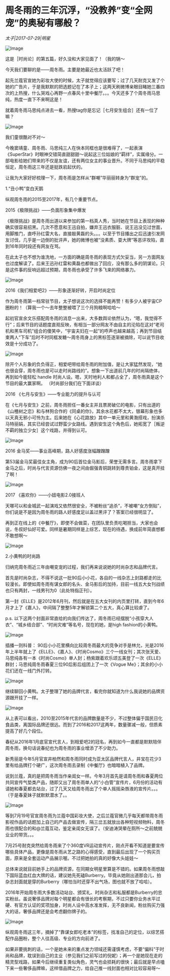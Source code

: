 # 周冬雨的三年沉浮，“没教养”变“全网宠”的奥秘有哪般？

*太子|2017-07-29|明星*

![Image](http://static.ylzbl.com/uploads/ueditor/php/upload/image/20170817/1502963703154306.jpeg)

这是［时尚论］的第五篇，好久没和大家见面了！（我的锅～

今天我们要聊的是——周冬雨。主要是她最近也太活跃了吧！

起先兰蔻官宣她为彩妆大使的时候，太子就觉得应该要写；过了几天耐克又发了个她的广告片，于是我默默的把选题记在了本子上；这两天刷微博亲眼目睹她三番四次的上热搜，什么哭戏心再野一点春风十里中餐厅。。。今天还多了个周冬雨马思纯，热度一直下不来啊这是！

就着周冬雨马思纯点进去一看，热搜tag你是忘记［七月安生组合］还有一位了嘛？

![Image](http://p1.pstatp.com/large/322c000245e98b52f6b1)

我们童很酷对不对～

今晚窦靖童、周冬雨、马思纯三人在快本同框也是很难得了，一起表演《SuperStar》时眼神交错简直甜甜甜～说起这三位姑娘的“羁绊”，实属缘分。一部电影给她们带来的不仅是友谊，还有两位女主的事业晋升。不同于马思纯的平稳恒定，周冬雨这三年还是挺跌宕起伏的。

让我为大家好好梳理一下，周冬雨是怎样从“群嘲”华丽丽转身为“群宠”的。

1.“丑小鸭”变白天鹅

纵观周冬雨的2015至2017年，有几个重要节点。

2015《极限挑战》——负面形象集中爆发

《极限挑战》是周冬雨出道以来参加的第一档真人秀，当时她在节目上表现的种种确实很容易招黑。几次不愿意和王迅自拍，嫌弃王迅衣服脏、说王迅没见过世面，用脚推门，直呼孙红雷大名，直接敲黄磊的头。。。以至于节目播出之后迅速引发网友讨伐，几乎是一边倒的批评声，她的微博也被“没素质、耍大牌”等恶评攻陷，直到16年同时段还有网友在骂。

在此太子也不想为谁洗地，一方面的确是周冬雨的表现方式欠妥当，另一方面网友也过度解读了。后来王迅孙红雷和黄磊也都做出了回应，没有那么多的阴谋论。只是这件事的反响远超过预期，周冬雨也承受了许多飞来的网络暴力。

![Image](http://p9.pstatp.com/large/32130003450e13037354)

2016《我们相爱吧2》——形象逐渐好转，开启时尚定位

作为周冬雨第一档常驻节目，太子想说这次的选择不能再赞！有多少人被宇宙CP圈粉的！（算我一个～去年整整被喂了三个月狗粮啊哈哈～

起初官宣余文乐搭配周冬雨的消息一出来，大多数舆论依然认为，“嗯，我觉得不行”；后来节目的话题度直观反映，有相当一部分网友不由自主的沦陷在这对“老司机和黑车司机”组合的傻笑中，“宇宙夫妇在一起”的呼声也越来越高；再到节目结束两人“下车”后时不时同框发糖～周冬雨身上的黑标签逐渐被摘除，可以说节目收效是十分成功了。

![Image](http://p3.pstatp.com/large/321300034510af2ab2f3)

除开个人形象的负负得正，相爱吧带给周冬雨的附加值，是让大家猛然发现，“她也很会穿，周冬雨也是可以走时尚路线的”。想象一下出道前几年的时尚隔绝体，再到如今能轻松 handle 时尚人设。嗯，天时地利人和都占全了，周冬雨真是这个节目的最大赢家啊。 （时尚部分我们在下面详谈）

2016 《七月与安生》——专业能力的提升与认可

在《七月与安生》之前，周冬雨担任一番女主并且票房破亿的电影，只有出道的《山楂树之恋》和与林狗合作的《同桌的你》，其余水花都不太大，银幕形象也多以天真无邪小可怜为主。后来她在《心花路放》其中一单元里和黄渤搭戏，扮演杀马特丽娟，其实已经尝试过野蛮少女路线。遇到安生这个角色后，她拓宽了［叛逆不羁的独立少女］这个戏路，并得到认可。

![Image](http://p1.pstatp.com/large/322d0004e19969f9a4c0)

2016 金马奖——事业高峰期，路人好感度涨幅蹭蹭蹭

第53届金马奖最佳女主角，成为90后首位金马影后，荣誉无需多言。周冬雨拿下金马之后，时尚与代言资源仿佛一夜之间由倔强青铜跳转到尊贵铂金，这是真开挂了啊！

![Image](http://p3.pstatp.com/large/32130003450ffa9d2433)

2017 《喜欢你》——小妞电影2.0接班人

天哪可以和金城武一起演戏又依然很安全，不被粉丝“追杀”，不被嘲“女方倒贴”，你们说是不是因为周冬雨的路人好感度足以盖过黑评了？答案已经很明显了。

再到正在线上的《中餐厅》，即使不会做菜，在团队里负责吃喝担当，大家也会说，冬叔好仙好可爱。同样是暑期同样是上综艺，现在的待遇，换成前年简直想都不敢想啊～

![Image](http://p3.pstatp.com/large/322d0004e19ca2a4e9a6)

2.小黄鸭的时尚路

归纳完周冬雨近三年由嘲变宠的过程，我们再来说说她的时尚杂志和品牌代言。

首先是时尚杂志，不得不说这一批90后小小花，各自的一线杂志上封路都走的比较漫长。即使如周冬雨有谋女郎的名头、金马影后的加持，目前一线五大女刊战绩也只有两封，一线男刊为0（此处特指正刊）。

第一封《ELLE》是2012年6月刊，然后就是在五大女刊的内页里打转，直到今年6月才上了《嘉人》，中间隔了整整5年才解锁第二个五大，真心算比较虐了。

p.s. 以下这两个封面非常直给的向我们传达了，周冬雨已经摆脱“小孩穿大人衣”、“城乡结合部”、“时尚灾难”等名号，现在的她，是high fashion的小黄鸭。

![Image](http://p3.pstatp.com/large/321500006a3cd7b388c8)

插播一则科普： 90后小小花里横向比较周冬雨最大的竞争对手是林允，光是2016年上半年就上了《ELLE》、《嘉人》、《时尚Cosmo》三个一线女刊；其次张天爱、马思纯各有一本《时尚Cosmo》单人封；杨紫跟着欢乐颂五美登了一次《ELLE》群封；马思纯周冬雨春夏三位90后影后组团上了一次《Vogue Me》；其余的小小花们还在一线门外打转。

![Image](http://p1.pstatp.com/large/321300034516524af820)

继续聊回小黄鸭。太子整理了她的品牌代言，看完你就知道为什么我说她的品牌资源跟开挂了一样。

![Image](http://static.ylzbl.com/uploads/ueditor/php/upload/image/20170817/1502963892974198.jpeg)

从上表可以看出，2010至2015年代言的品牌数量是不少，不过整体偏于国民日化食品类，离国际品牌还很远。而到了2016和2017这两年，数量骤减一般，但质素提高了好几个段位。

春纪从2016年1月底官宣代言人，到相爱吧2的冠名，再到如今一直都是默默陪伴周冬雨，换句话说春纪也为周冬雨的事业增添了不少助力。

新秀丽是今年5月官宣井柏然和周冬雨同时成为亚太区品牌代言人，井宝在花少3里有给品牌打个硬广，这次周冬雨去录制《中餐厅》也暗暗植入了品牌。

说到兰蔻，真的是把周冬雨当作亲闺女一样。今年3月首先是请周冬雨和春夏两位共同宣传气垫类产品，随即又出了周冬雨单人的“小白管”宣传片，6月份的活动有请她和春夏都去站台，过了几天又给周冬雨出了个单人摇摇染唇液的宣传片。。。（于是春夏妹子就默默潜水了。。

![Image](http://p9.pstatp.com/large/322d0004e19e09ae21aa)

等到7月19号官宣周冬雨为兰蔻中国彩妆大使，之后兰蔻官微几乎每天都带周冬雨影视作品的话题加上自己的产品去做宣传，隔三岔五就放出各种短视频物料，周冬雨也很配合的和@兰蔻互动，鉴定亲闺女无误了。（安迪涛哭晕在厕所～之前兢兢业业的带货。。。

7月25号耐克突然给周冬雨来了个360度VR运动宣传片，刚点开看不知道是要宣传哪些具体产品，更像是周冬雨从艺之路的心得感受，直到最后出现了一个购买页面，原来是全套运动产品展示喔。不过把她拍的真的好像大头娃娃～

总体来说就目前她手上的品牌资源，在同期女明星里算是不错的。如果周冬雨想敲下国际蓝血红血大牌的话，建议她先死磕Burberry。毕竟从她刚出道那会儿，拍杂志封面就是穿的Burberry（哪怕当时还穿不出气场，图也就不放了哈哈）。

2016年开始周冬雨大多数活动站台、颁奖礼、时尚杂志和私服都是Burberry的忠实粉丝。虽说奢侈品牌对每个明星都会有很长的考察期，不过只要你业务水平过硬、有官方认证的奖项加身，时尚人设中高水准发挥，无不良新闻，粉丝购买力强大的话，奢侈品牌还是会考虑翻你牌子的。

![Image](http://p1.pstatp.com/large/322d0004e1a12e42706b)

纵观周冬雨这三年，摘掉了“靠谋女郎吃老本”的标签，找准自己的定位，以综艺搭配作品圈粉，整个人往高级、专业的方向前进了。

如果非要挑刺的话，一个是她未来的重点发力领域还需谨慎考虑，不要“偏科”于时尚和品牌，耽误到自己的主业（参见我们之前写过的倪妮）；再一个是她现在走的精灵型戏路，如果今后继续重复类似角色，灵气也会损耗的很快；最后就是早点嗑下来一些奢侈品牌嘛，这样借品牌之力，给自己推一线封面也相对比较容易呀～

